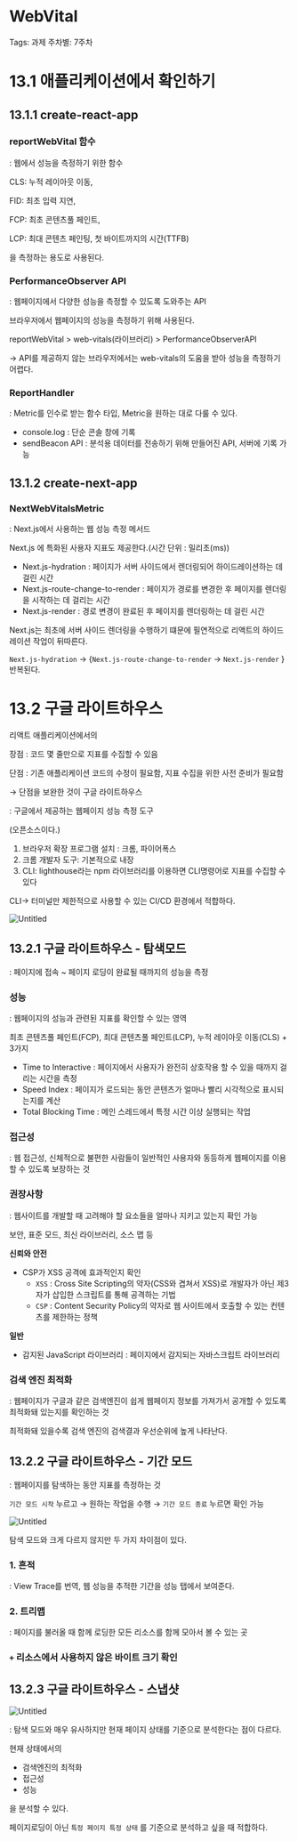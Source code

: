 # WebVital

Tags: 과제
주차별: 7주차

# 13.1 애플리케이션에서 확인하기

## 13.1.1 create-react-app

### reportWebVital 함수

: 웹에서 성능을 측정하기 위한 함수

CLS: 누적 레이아웃 이동,

FID: 최초 입력 지연,

FCP: 최초 콘텐츠풀 페인트,

LCP: 최대 콘텐츠 페인팅, 첫 바이트까지의 시간(TTFB)

을 측정하는 용도로 사용된다.

### PerformanceObserver API

: 웹페이지에서 다양한 성능을 측정할 수 있도록 도와주는 API

브라우저에서 웹페이지의 성능을 측정하기 위해 사용된다.

reportWebVital > web-vitals(라이브러리) > PerformanceObserverAPI

→ API를 제공하지 않는 브라우저에서는 web-vitals의 도움을 받아 성능을 측정하기 어렵다.

### ReportHandler

: Metric를 인수로 받는 함수 타입, Metric을 원하는 대로 다룰 수 있다.

- console.log : 단순 콘솔 창에 기록
- sendBeacon API  : 분석용 데이터를 전송하기 위해 만들어진 API, 서버에 기록 가능

## 13.1.2 create-next-app

### NextWebVitalsMetric

: Next.js에서 사용하는 웹 성능 측정 메서드

Next.js 에 특화된 사용자 지표도 제공한다.(시간 단위 : 밀리초(ms))

- Next.js-hydration : 페이지가 서버 사이드에서 렌더링되어 하이드레이션하는 데 걸린 시간
- Next.js-route-change-to-render : 페이지가 경로를 변경한 후 페이지를 렌더링을 시작하는 데 걸리는 시간
- Next.js-render : 경로 변경이 완료된 후 페이지를 렌더링하는 데 걸린 시간

Next.js는 최초에 서버 사이드 렌더링을 수행하기 떄문에 필연적으로 리액트의 하이드레이션 작업이 뒤따른다.

`Next.js-hydration` → {`Next.js-route-change-to-render` → `Next.js-render` } 반복된다.

# 13.2 구글 라이트하우스

리액트 애플리케이션에서의

장점 : 코드 몇 줄만으로 지표를 수집할 수 있음

단점 : 기존 애플리케이션 코드의 수정이 필요함, 지표 수집을 위한 사전 준비가 필요함

→ 단점을 보완한 것이 구글 라이트하우스

: 구글에서 제공하는 웹페이지 성능 측정 도구

(오픈소스이다.)

1. 브라우저 확장 프로그램 설치 : 크롬, 파이어폭스
2. 크롬 개발자 도구: 기본적으로 내장
3. CLI: lighthouse라는 npm 라이브러리를 이용하면 CLI명령어로 지표를 수집할 수 있다

CLI→ 터미널만 제한적으로 사용할 수 있는 CI/CD 환경에서 적합하다.

![Untitled](WebVital%205d3b8d8b977d4239bc3908940056d1cb/Untitled.png)

## 13.2.1 구글 라이트하우스 - 탐색모드

: 페이지에 접속 ~ 페이지 로딩이 완료될 때까지의 성능을 측정

### 성능

: 웹페이지의 성능과 관련된 지표를 확인할 수 있는 영역

최초 콘텐츠풀 페인트(FCP), 최대 콘텐츠풀 페인트(LCP), 누적 레이아웃 이동(CLS) + 3가지

- Time to Interactive : 페이지에서 사용자가 완전히 상호작용 할 수 있을 때까지 걸리는 시간을 측정
- Speed Index : 페이지가 로드되는 동안 콘텐츠가 얼마나 빨리 시각적으로 표시되는지를 계산
- Total Blocking Time : 메인 스레드에서 특정 시간 이상 실행되는 작업

### 접근성

: 웹 접근성, 신체적으로 불편한 사람들이 일반적인 사용자와 동등하게 웹페이지를 이용할 수 있도록 보장하는 것

### 권장사항

:  웹사이트를 개발할 때 고려해야 할 요소들을 얼마나 지키고 있는지 확인 가능

보안, 표준 모드, 최신 라이브러리, 소스 맵 등

**신뢰와 안전**

- CSP가 XSS 공격에 효과적인지 확인
    - `XSS`
    : Cross Site Scripting의 약자(CSS와 겹쳐서 XSS)로 개발자가 아닌 제3자가 삽입한 스크립트를 통해 공격하는 기법
    - `CSP`
    : Content Security Policy의 약자로 웹 사이트에서 호출할 수 있는 컨텐츠를 제한하는 정책

**일반**

- 감지된 JavaScript 라이브러리 : 페이지에서 감지되는 자바스크립트 라이브러리

### 검색 엔진 최적화

: 웹페이지가 구글과 같은 검색엔진이 쉽게 웹페이지 정보를 가져가서 공개할 수 있도록 최적화돼 있는지를 확인하는 것

최적화돼 있을수록 검색 엔진의 검색결과 우선순위에 높게 나타난다.

## 13.2.2 구글 라이트하우스 - 기간 모드

: 웹페이지를 탐색하는 동안 지표를 측정하는 것

`기간 모드 시작` 누르고 → 원하는 작업을 수행 → `기간 모드 종료` 누르면 확인 가능

![Untitled](WebVital%205d3b8d8b977d4239bc3908940056d1cb/Untitled%201.png)

탐색 모드와 크게 다르지 않지만 두 가지 차이점이 있다.

### 1. 흔적

: View Trace를 번역, 웹 성능을 추적한 기간을 성능 탭에서 보여준다.

### 2. 트리맵

: 페이지를 불러올 때 함께 로딩한 모든 리소스를 함께 모아서 볼 수 있는 곳 

### `+` 리소스에서 사용하지 않은 바이트 크기 확인

## 13.2.3 구글 라이트하우스 - 스냅샷

![Untitled](WebVital%205d3b8d8b977d4239bc3908940056d1cb/Untitled%202.png)

: 탐색 모드와 매우 유사하지만 현재 페이지 상태를 기준으로 분석한다는 점이 다르다.

현재 상태에서의

- 검색엔진의 최적화
- 접근성
- 성능

을 분석할 수 있다.

페이지로딩이 아닌 `특정 페이지 특정 상태` 를 기준으로 분석하고 싶을 때 적합하다.